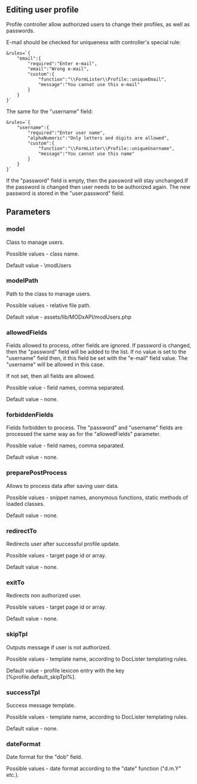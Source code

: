 ## Editing user profile

Profile controller allow authorized users to change their profiles, as well as passwords.

E-mail should be checked for uniqueness with controller's special rule:
```
&rules=`{
    "email":{
        "required":"Enter e-mail",
        "email":"Wrong e-mail",
        "custom":{
            "function":"\\FormLister\\Profile::uniqueEmail",
            "message":"You cannot use this e-mail"
        }
    }
}`
```
The same for the "username" field:
```
&rules=`{
    "username":{
        "required":"Enter user name",
        "alphaNumeric":"Only letters and digits are allowed",
        "custom":{
            "function":"\\FormLister\\Profile::uniqueUsername",
            "message":"You cannot use this name"
        }
    }
}`
```

If the "password" field is empty, then the password will stay unchanged.If the password is changed then user needs to be authorized again. The new password is stored in the "user.password" field.

## Parameters
### model
Class to manage users.

Possible values - class name.

Default value - \modUsers

### modelPath
Path to the class to manage users.

Possible values - relative file path.

Default value - assets/lib/MODxAPI/modUsers.php

### allowedFields
Fields allowed to process, other fields are ignored. If password is changed, then the "password" field will be added to the list. If no value is set to the "username" field then, it this field be set with the "e-mail" field value. The "username" will be allowed in this case.

If not set, then all fields are allowed.

Possible value - field names, comma separated. 

Default value - none.

### forbiddenFields
Fields forbidden to process. The "password" and "username" fields are processed the same way as for the "allowedFields" parameter.

Possible value - field names, comma separated. 

Default value - none.

### preparePostProcess
Allows to process data after saving user data.

Possible values - snippet names, anonymous functions, static methods of loaded classes.

Default value - none.

### redirectTo
Redirects user after successful profile update.

Possible values - target page id or array.

Default value - none.

### exitTo
Redirects non authorized user.

Possible values - target page id or array.

Default value - none.

### skipTpl
Outputs message if user is not authorized.

Possible values - template name, according to DocLister templating rules.

Default value - profile lexicon entry with the key [%profile.default_skipTpl%].

### successTpl
Success message template.

Possible values - template name, according to DocLister templating rules.

Default value - none.

### dateFormat
Date format for the "dob" field.

Possible values - date format according to the "date" function ("d.m.Y" etc.).
